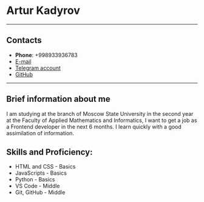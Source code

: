 # Artur Kadyrov
------
## Contacts
* __Phone__: +998933936783
* [E-mail](arturkadyrov729@gmail.com)
* [Telegram account](t.me/Neversaynever24)
* [GitHub](https://github.com/Neversaynever24?tab=repositories)
---
## Brief information about me
I am studying at the branch of Moscow State University in the second year at the Faculty of Applied Mathematics and Informatics, I want to get a job as a Frontend developer in the next 6 months. I learn quickly with a good assimilation of information.
## Skills and Proficiency:
* HTML and CSS - Basics
* JavaScripts - Basics
* Python - Basics
* VS Code - Middle
* Git, GitHub - Middle
